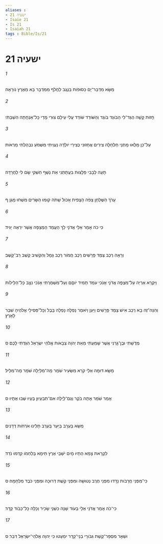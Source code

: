 ```yaml
---
aliases : 
- ישעיה 21
- Isaïe 21
- Is 21
- Isaiah 21
tags : Bible/Is/21
---
```


# ישעיה 21

###### 1
מַשָּׂא מִדְבַּר־יָם כְּסוּפֹות בַּנֶּגֶב לַחֲלֹף מִמִּדְבָּר בָּא מֵאֶרֶץ נֹורָאָה׃
###### 2
חָזוּת קָשָׁה הֻגַּד־לִי הַבֹּוגֵד בֹּוגֵד וְהַשֹּׁודֵד שֹׁודֵד עֲלִי עֵילָם צוּרִי מָדַי כָּל־אַנְחָתָה הִשְׁבַּתִּי׃
###### 3
עַל־כֵּן מָלְאוּ מָתְנַי חַלְחָלָה צִירִים אֲחָזוּנִי כְּצִירֵי יֹולֵדָה נַעֲוֵיתִי מִשְּׁמֹעַ נִבְהַלְתִּי מֵרְאֹות׃
###### 4
תָּעָה לְבָבִי פַּלָּצוּת בִּעֲתָתְנִי אֵת נֶשֶׁף חִשְׁקִי שָׂם לִי לַחֲרָדָה׃
###### 5
עָרֹךְ הַשֻּׁלְחָן צָפֹה הַצָּפִית אָכֹול שָׁתֹה קוּמוּ הַשָּׂרִים מִשְׁחוּ מָגֵן׃ ף
###### 6
כִּי כֹה אָמַר אֵלַי אֲדֹנָי לֵךְ הַעֲמֵד הַמְצַפֶּה אֲשֶׁר יִרְאֶה יַגִּיד׃
###### 7
וְרָאָה רֶכֶב צֶמֶד פָּרָשִׁים רֶכֶב חֲמֹור רֶכֶב גָּמָל וְהִקְשִׁיב קֶשֶׁב רַב־קָשֶׁב׃
###### 8
וַיִּקְרָא אַרְיֵה עַל־מִצְפֶּה אֲדֹנָי אָנֹכִי עֹמֵד תָּמִיד יֹוםָם וְעַל־מִשְׁמַרְתִּי אָנֹכִי נִצָּב כָּל־הַלֵּילֹות׃
###### 9
וְהִנֵּה־זֶה בָא רֶכֶב אִישׁ צֶמֶד פָּרָשִׁים וַיַּעַן וַיֹּאמֶר נָפְלָה נָפְלָה בָּבֶל וְכָל־פְּסִילֵי אֱלֹהֶיהָ שִׁבַּר לָאָרֶץ׃
###### 10
מְדֻשָׁתִי וּבֶן־גָּרְנִי אֲשֶׁר שָׁמַעְתִּי מֵאֵת יְהוָה צְבָאֹות אֱלֹהֵי יִשְׂרָאֵל הִגַּדְתִּי לָכֶם׃ ס
###### 11
מַשָּׂא דּוּמָה אֵלַי קֹרֵא מִשֵּׂעִיר שֹׁמֵר מַה־מִלַּיְלָה שֹׁמֵר מַה־מִלֵּיל׃
###### 12
אָמַר שֹׁמֵר אָתָה בֹקֶר וְגַם־לָיְלָה אִם־תִּבְעָיוּן בְּעָיוּ שֻׁבוּ אֵתָיוּ׃ ס
###### 13
מַשָּׂא בַּעְרָב בַּיַּעַר בַּעְרַב תָּלִינוּ אֹרְחֹות דְּדָנִים׃
###### 14
לִקְרַאת צָמֵא הֵתָיוּ מָיִם יֹשְׁבֵי אֶרֶץ תֵּימָא בְּלַחְמֹו קִדְּמוּ נֹדֵד׃
###### 15
כִּי־מִפְּנֵי חֲרָבֹות נָדָדוּ מִפְּנֵי חֶרֶב נְטוּשָׁה וּמִפְּנֵי קֶשֶׁת דְּרוּכָה וּמִפְּנֵי כֹּבֶד מִלְחָמָה׃ ס
###### 16
כִּי־כֹה אָמַר אֲדֹנָי אֵלָי בְּעֹוד שָׁנָה כִּשְׁנֵי שָׂכִיר וְכָלָה כָּל־כְּבֹוד קֵדָר׃
###### 17
וּשְׁאָר מִסְפַּר־קֶשֶׁת גִּבֹּורֵי בְנֵי־קֵדָר יִמְעָטוּ כִּי יְהוָה אֱלֹהֵי־יִשְׂרָאֵל דִּבֵּר׃ ס
